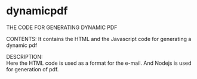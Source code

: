 # dynamicpdf

THE CODE FOR GENERATING DYNAMIC PDF

CONTENTS:
    It contains the HTML and the Javascript code for generating a dynamic pdf
   
DESCRIPTION:  
   Here the HTML code is used as a format for the e-mail.
   And Nodejs is used for generation of pdf.
